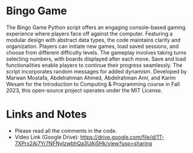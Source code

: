 # Bingo Game

The Bingo Game Python script offers an engaging console-based gaming experience where players face off against the computer. Featuring a modular design with abstract data types, the code maintains clarity and organization. Players can initiate new games, load saved sessions, and choose from different difficulty levels. The gameplay involves taking turns selecting numbers, with boards displayed after each move. Save and load functionalities enable players to continue their progress seamlessly. The script incorporates random messages for added dynamism. Developed by Marwan Mostafa, Abdelrahman Ahmed, Abdelrahman Amr, and Karim Wesam for the Introduction to Computing & Programming course in Fall 2023, this open-source project operates under the MIT License.

# Links and Notes

- Please read all the comments in the code.
- Video Link (Google Drive): https://drive.google.com/file/d/1T-7XPrx2Ai7Yr7NFNyIzwbhQa3UAjSHk/view?usp=sharing
